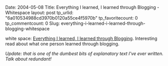 Date: 2004-05-08
Title: Everything I learned, I learned through Blogging - Whitespace
layout: post
tp_urlid: "6a010534988cd3970b0120a55ce4f5970b"
tp_favoritecount: 0
tp_commentcount: 0
Slug: everything-i-learned-i-learned-through-blogging-whitespace

white space: <a href="http://www.9rules.com/whitespace/our_thoughts/everything_i_learned_i_learned_through_blogging.php">Everything I learned, I learned through Blogging</a>. Interesting read about what one person learned through blogging.



*Update: that is one of the dumbest bits of explanatory text I&#39;ve ever written. Talk about redundant!*

